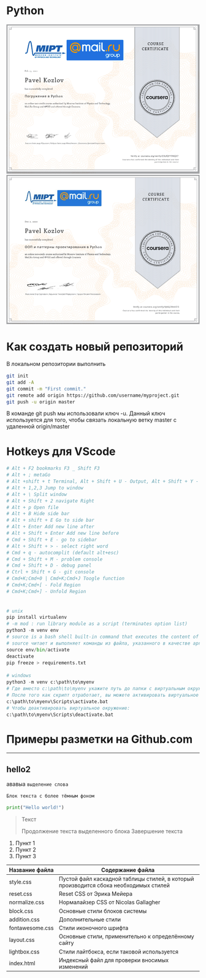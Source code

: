 # Python

![MIPT_C1](https://github.com/pavlyk/Python/blob/master/Coursera/imgs/MIPT_C1.png?raw=true)
![MIPT_C1](https://github.com/pavlyk/Python/blob/master/Coursera/imgs/MIPT_C2.png?raw=true)

# Как создать новый репозиторий

В локальном репозитории выполнить
```bash
git init
git add -A
git commit -m "First commit."
git remote add origin https://github.com/username/myproject.git
git push -u origin master
```
В команде git push мы использовали ключ -u. Данный ключ используется для того, чтобы связать локальную ветку master с удаленной origin/master

# Hotkeys для VScode
```python
# Alt + F2 bookmarks F3 _ Shift F3
# Alt + ; metaGo
# Alt +shift + t Terminal, Alt + Shift + U - Output, Alt + Shift + Y - Debug Console
# Alt + 1,2,3 Jump to window
# Alt + \ Split window
# Alt + Shift + 2 navigate Right
# Alt + p Open file
# Alt + B Hide side bar
# Alt + shift + E Go to side bar
# Alt + Enter Add new line after
# Alt + Shift + Enter Add new line before
# Cmd + Shift + E - go to sidebar
# Alt + Shift + > - select right word
# Cmd + q - autocomplit (default alt+esc)
# Cmd + Shift + M - problem console
# Cmd + Shift + D - debug panel
# Ctrl + Shift + G - git console
# Cmd+K;Cmd+0 | Cmd+K;Cmd+J Toogle function
# Cmd+K;Cmd+[ - Fold Region
# Cmd+K;Cmd+] - Unfold Region


# unix
pip install virtualenv
# -m mod : run library module as a script (terminates option list)
python3 -m venv env
# source is a bash shell built-in command that executes the content of the file passed as argument, in the current shell. It has a synonym in . (period).
# source читает и выполняет команды из файла, указанного в качестве аргумента в текущей среде оболочки.
source env/bin/activate
deactivate
pip freeze > requirements.txt

# windows
python3 -m venv c:\path\to\myenv
# Где вместо c:\path\to\myenv укажите путь до папки с виртуальным окружением, которую вы хотите создать.
# После того как скрипт отработает, вы можете активировать виртуальное окружение с помощью:
c:\path\to\myenv\Scripts\activate.bat
# Чтобы деактивировать виртуальное окружение:
c:\path\to\myenv\Scripts\deactivate.bat
```


# Примеры разметки на Github.com
----

## hello2

ававыа `выделение слова`

    Блок текста с более тёмным фоном

```python
print("Hello world!")
```
> Текст
> 
> Продолжение текста выделенного блока
> Завершение текста

1. Пункт 1
2. Пункт 2
3. Пункт 3

Название файла  | Содержание файла
----------------|----------------------
style.css       | Пустой файл каскадной таблицы стилей, в который производится сбока необходимых стилей
reset.css       | Reset CSS от Эрика Мейера
normalize.css   | Нормалайзер CSS от Nicolas Gallagher
block.css       | Основные стили блоков системы
addition.css    | Дополнительные стили
fontawesome.css | Стили иконочного шрифта
layout.css      | Основные стили, применительно к определённому сайту
lightbox.css    | Стили лайтбокса, если таковой используется
index.html      | Индексный файл для проверки вносимых изменений
